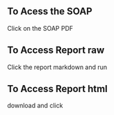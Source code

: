 ## To Acess the SOAP

Click on the SOAP PDF


## To Access Report raw

Click the report markdown and run

## To Access Report html

download and click

